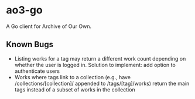 # ao3-go

A Go client for Archive of Our Own. 

## Known Bugs

- Listing works for a tag may return a different work count depending on whether the user is logged in. Solution to implement: add option to authenticate users
- Works where tags link to a collection (e.g., have /collections/\[collection\]/ appended to /tags/\[tag\]/works) return the main tags instead of a subset of works in the collection  